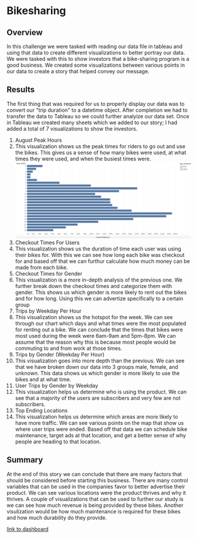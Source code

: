 # Bikesharing
## Overview
In this challenge we were tasked with reading our data file in tableau and using that data to create different visualizations to better portray our data. We were tasked with this to show investors that a bike-sharing program is a good business. We created some visualizations between various points in our data to create a story that helped convey our message.

## Results
The first thing that was required for us to properly display our data was to convert our "trip duration" to a datetime object. After completion we had to transfer the data to Tableau so we could further analyize our data set. Once in Tableau we created many sheets which we added to our story; I had added a total of 7 visualizations to show the investors.
1. August Peak Hours 
  1. This visualization shows us the peak times for riders to go out and use the bikes.      This gives us a sense of how many bikes were used, at what times they were used, and when the busiest times were.
![August](https://github.com/Mkhanali25/Bike-Sharing/blob/main/Screen%20Shot%202021-03-04%20at%204.27.11%20PM.png)
2. Checkout Times For Users
  2. This visualization shows us the duration of time each user was using their bikes for. With this we can see how long each bike was checkout for and based off that we can furthur calculate how much money can be made from each bike.
3. Checkout Times for Gender
  3. This visualization is a more in-depth analysis of the previous one. We further break down the checkout times and categorize them with gender. This shows us which gender is more likely to rent out the bikes and for how long. Using this we can advertize specifically to a certain group
4. Trips by Weekday Per Hour
  4. This visualization shows us the hotspot for the week. We can see through our chart which days and what times were the most populated for renting out a bike. We can conclude that the times that bikes were most used during the week were 6am-9am and 5pm-8pm. We can assume that the reason why this is because most people would be commuting to and from work at those times.
5. Trips by Gender (Weekday Per Hour)
  5. This visualization goes into more depth than the previous. We can see that we have broken down our data into 3 groups male, female, and unknown. This data shows us which gender is more likely to use the bikes and at what time.
6. User Trips by Gender by Weekday
  6. This visualization helps us determine who is using the product. We can see that a majority of the users are subscribers and very few are not subscribers. 
7. Top Ending Locations
  7. This visualization helps us determine which areas are more likely to have more traffic. We can see various points on the map that show us where user trips were ended. Based off that data we can schedule bike maintenance, target ads at that location, and get a better sense of why people are heading to that location.

## Summary
At the end of this story we can conclude that there are many factors that should be considered before starting this business. There are many control variables that can be used in the companies favor to better advertise their product. We can see various locations were the product thrives and why it thrives. A couple of visualizations that can be used to further our study is we can see how much revenue is being provided by these bikes. Another visulization would be how much maintenance is required for these bikes and how much durability do they provide.

[link to dashboard](https://public.tableau.com/profile/muhammad.khan5739#!/vizhome/Challenge_16040211984030/Bikes)
